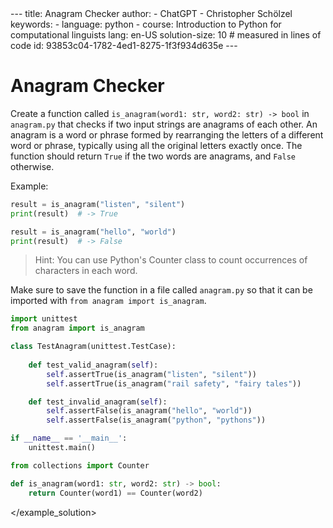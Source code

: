 <exercise>
<description>
---
title: Anagram Checker
author:
- ChatGPT
- Christopher Schölzel
keywords:
- language: python
- course: Introduction to Python for computational linguists
lang: en-US
solution-size: 10  # measured in lines of code
id: 93853c04-1782-4ed1-8275-1f3f934d635e
---

# Anagram Checker

Create a function called `is_anagram(word1: str, word2: str) -> bool` in `anagram.py` that checks if two input strings are anagrams of each other. An anagram is a word or phrase formed by rearranging the letters of a different word or phrase, typically using all the original letters exactly once. The function should return `True` if the two words are anagrams, and `False` otherwise.

Example:

```python
result = is_anagram("listen", "silent")
print(result)  # -> True

result = is_anagram("hello", "world")
print(result)  # -> False
```

> Hint: You can use Python's Counter class to count occurrences of characters in each word.

Make sure to save the function in a file called `anagram.py` so that it can be imported with `from anagram import is_anagram`.

</description>
<unittest>

```python
import unittest
from anagram import is_anagram

class TestAnagram(unittest.TestCase):
    
    def test_valid_anagram(self):
        self.assertTrue(is_anagram("listen", "silent"))
        self.assertTrue(is_anagram("rail safety", "fairy tales"))

    def test_invalid_anagram(self):
        self.assertFalse(is_anagram("hello", "world"))
        self.assertFalse(is_anagram("python", "pythons"))

if __name__ == '__main__':
    unittest.main()
```

</unittest>
<example_solution>

```python
from collections import Counter

def is_anagram(word1: str, word2: str) -> bool:
    return Counter(word1) == Counter(word2)
```
</example_solution>
</exercise>